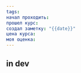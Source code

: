 ```yaml
---
tags: 
начал проходить: 
прошел курс: 
создал заметку: "{{date}}"
цена курса: 
моя оценка:
---
```

## in dev